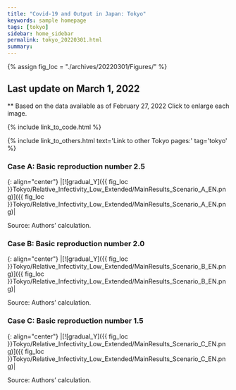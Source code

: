 ```yaml
---
title: "Covid-19 and Output in Japan: Tokyo"
keywords: sample homepage
tags: [tokyo]
sidebar: home_sidebar
permalink: tokyo_20220301.html
summary:
---
```


{% assign fig_loc = "./archives/20220301/Figures/" %}

## Last update on March 1, 2022
** Based on the data available as of February 27, 2022 Click to enlarge each image.

{% include link_to_code.html %}

{% include link_to_others.html text='Link to other Tokyo pages:' tag='tokyo' %}






### Case A: Basic reproduction number 2.5

{: align="center"}
|[![gradual_Y]({{ fig_loc }}Tokyo/Relative_Infectivity_Low_Extended/MainResults_Scenario_A_EN.png)]({{ fig_loc }}Tokyo/Relative_Infectivity_Low_Extended/MainResults_Scenario_A_EN.png)|

Source: Authors’ calculation.

### Case B: Basic reproduction number 2.0

{: align="center"}
|[![gradual_Y]({{ fig_loc }}Tokyo/Relative_Infectivity_Low_Extended/MainResults_Scenario_B_EN.png)]({{ fig_loc }}Tokyo/Relative_Infectivity_Low_Extended/MainResults_Scenario_B_EN.png)|

Source: Authors’ calculation.

### Case C: Basic reproduction number 1.5

{: align="center"}
|[![gradual_Y]({{ fig_loc }}Tokyo/Relative_Infectivity_Low_Extended/MainResults_Scenario_C_EN.png)]({{ fig_loc }}Tokyo/Relative_Infectivity_Low_Extended/MainResults_Scenario_C_EN.png)|

Source: Authors’ calculation.


